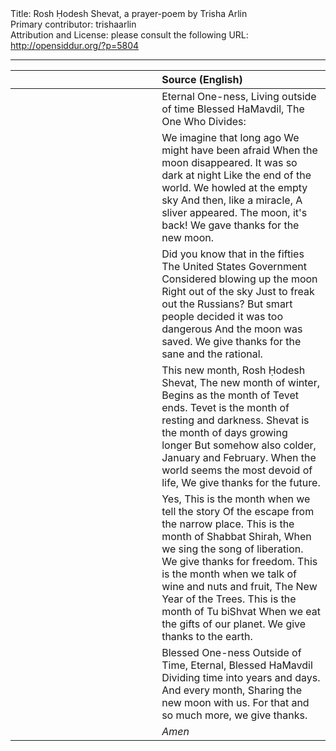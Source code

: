 <html>
<head></head>
<body>
Title: Rosh Ḥodesh Shevat, a prayer-poem by Trisha Arlin<br />
Primary contributor: trishaarlin<br />
Attribution and License: please consult the following URL: <a href="http://opensiddur.org/?p=5804">http://opensiddur.org/?p=5804</a>
<p />
<hr />

<table style="margin-left: auto;margin-right: auto;" class="draggable">
<thead><tr><th id="x" style="text-align: right;"></th><th style="text-align: left;">Source (English)</th></tr></thead>
<tbody>
<tr>
<td style="vertical-align:top;" width="46%">
<div class="liturgy"><span lang="he">

</span></div>
</td>
 
<td style="vertical-align:top;" width="53%">
<div class="english">
Eternal One-ness,
Living outside of time
Blessed HaMavdil,
The One Who Divides:
</div></td>
</tr>


<tr>
<td style="vertical-align:top;" width="46%">
<div class="liturgy"><span lang="he">

</span></div>
</td>
 
<td style="vertical-align:top;" width="53%">
<div class="english">
We imagine that long ago
We might have been afraid
When the moon disappeared.
It was so dark at night
Like the end of the world.
We howled at the empty sky
And then, like a miracle,
A sliver appeared.
The moon, it's back!
We gave thanks for the new moon.
</div></td>
</tr>


<tr>
<td style="vertical-align:top;" width="46%">
<div class="liturgy"><span lang="he">

</span></div>
</td>
 
<td style="vertical-align:top;" width="53%">
<div class="english">
Did you know that in the fifties
The United States Government
Considered blowing up the moon
Right out of the sky
Just to freak out the Russians?
But smart people decided it was too dangerous
And the moon was saved.
We give thanks for the sane and the rational.
</div></td>
</tr>


<tr>
<td style="vertical-align:top;" width="46%">
<div class="liturgy"><span lang="he">

</span></div>
</td>
 
<td style="vertical-align:top;" width="53%">
<div class="english">
This new month,
Rosh Ḥodesh Shevat,
The new month of winter,
Begins as the month of Tevet ends.
Tevet is the month of resting and darkness.
Shevat is the month of days growing longer
But somehow also colder,
January and February.
When the world seems the most devoid of life,
We give thanks for the future.
</div></td>
</tr>


<tr>
<td style="vertical-align:top;" width="46%">
<div class="liturgy"><span lang="he">

</span></div>
</td>
 
<td style="vertical-align:top;" width="53%">
<div class="english">
Yes,
This is the month when we tell the story
Of the escape from the narrow place.
This is the month of Shabbat Shirah,
When we sing the song of liberation.
We give thanks for freedom.
This is the month when we talk of wine and nuts and fruit,
The New Year of the Trees.
This is the month of Tu biShvat
When we eat the gifts of our planet.
We give thanks to the earth.
</div></td>
</tr>


<tr>
<td style="vertical-align:top;" width="46%">
<div class="liturgy"><span lang="he">

</span></div>
</td>
 
<td style="vertical-align:top;" width="53%">
<div class="english">
Blessed One-ness
Outside of Time, Eternal,
Blessed HaMavdil
Dividing time into years and days.
And every month,
Sharing the new moon with us.
For that and so much more, we give thanks.
</div></td>
</tr>


<tr>
<td style="vertical-align:top;" width="46%">
<div class="liturgy"><span lang="he">

</span></div>
</td>
 
<td style="vertical-align:top;" width="53%">
<div class="english">
<em>Amen</em>
</div></td>
</tr>
</tbody></table>
</body>
</html>
